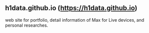 ## h1data.github.io (https://h1data.github.io)
web site for portfolio, detail information of Max for Live devices, and personal researches.
